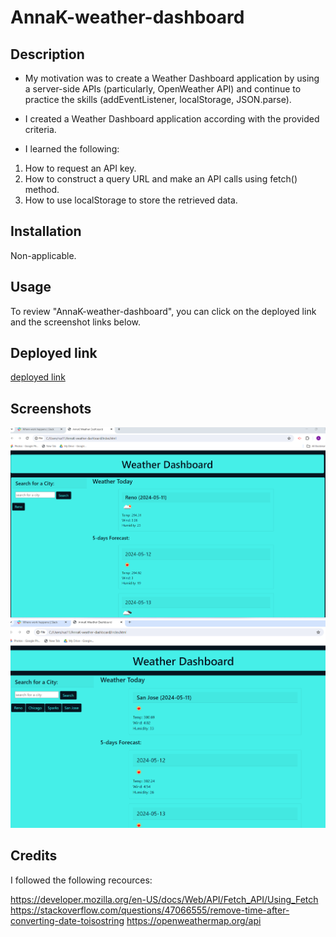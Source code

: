 # AnnaK-weather-dashboard

## Description

* My motivation was to create a Weather Dashboard application by using a server-side APIs (particularly, OpenWeather API) and continue to practice the skills (addEventListener, localStorage, JSON.parse). 

* I created a Weather Dashboard application according with the provided criteria.

* I learned the following:

1. How to request an API key. 
2. How to construct a query URL and make an API calls using fetch() method.
2. How to use localStorage to store the retrieved data.

## Installation

Non-applicable.

## Usage

To review "AnnaK-weather-dashboard", you can click on the deployed link and the screenshot links below.

## Deployed link

[deployed link]( https://explorer7733.github.io/AnnaK-weather-dashboard/)

## Screenshots

![weather today](./assets/Weather%20today%20&%205%20days%20forecast.png)
![list of cities](./assets/list%20of%20cities&weather%20forecast.png)

## Credits

I followed the following recources:

https://developer.mozilla.org/en-US/docs/Web/API/Fetch_API/Using_Fetch
https://stackoverflow.com/questions/47066555/remove-time-after-converting-date-toisostring
https://openweathermap.org/api



